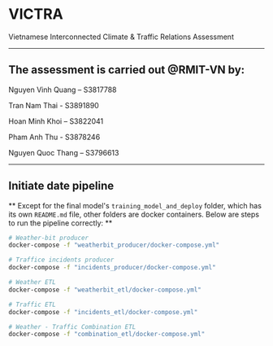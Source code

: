 # VICTRA 

Vietnamese Interconnected Climate & Traffic Relations Assessment

---

## The assessment is carried out @RMIT-VN by:

Nguyen Vinh Quang – S3817788 

Tran Nam Thai - S3891890 

Hoan Minh Khoi – S3822041 

Pham Anh Thu - S3878246 

Nguyen Quoc Thang – S3796613 

---

## Initiate date pipeline

** Except for the final model's `training_model_and_deploy` folder, which has its own `README.md` file, other folders are docker containers. Below are steps to run the pipeline correctly: **


```bash
# Weather-bit producer
docker-compose -f "weatherbit_producer/docker-compose.yml"

# Traffice incidents producer
docker-compose -f "incidents_producer/docker-compose.yml"

# Weather ETL
docker-compose -f "weatherbit_etl/docker-compose.yml"

# Traffic ETL
docker-compose -f "incidents_etl/docker-compose.yml"

# Weather - Traffic Combination ETL
docker-compose -f "combination_etl/docker-compose.yml"
```

